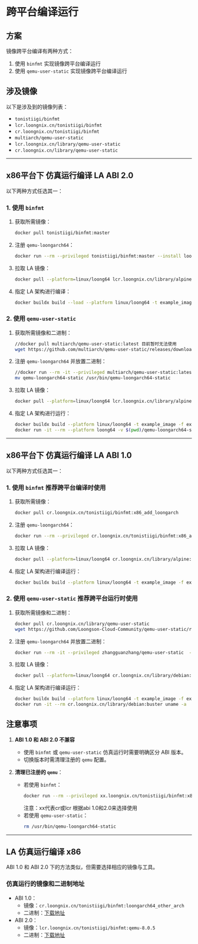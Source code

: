 # 跨平台编译运行

## 方案
镜像跨平台编译有两种方式：
1. 使用 `binfmt` 实现镜像跨平台编译运行
2. 使用 `qemu-user-static` 实现镜像跨平台编译运行

## 涉及镜像
以下是涉及到的镜像列表：

- `tonistiigi/binfmt`
- `lcr.loongnix.cn/tonistiigi/binfmt`
- `cr.loongnix.cn/tonistiigi/binfmt`
- `multiarch/qemu-user-static`
- `lcr.loongnix.cn/library/qemu-user-static`
- `cr.loongnix.cn/library/qemu-user-static`

---

## x86平台下 仿真运行编译 LA ABI 2.0

以下两种方式任选其一：

### 1. 使用 `binfmt`
1. 获取所需镜像：
    ```bash
    docker pull tonistiigi/binfmt:master
    ```
2. 注册 `qemu-loongarch64`：
    ```bash
    docker run --rm --privileged tonistiigi/binfmt:master --install loong64
    ```
3. 拉取 LA 镜像：
    ```bash
    docker pull --platform=linux/loong64 lcr.loongnix.cn/library/alpine:latest
    ```
4. 指定 LA 架构进行编译：
    ```bash
    docker buildx build --load --platform linux/loong64 -t example_image -f example .
    ```

### 2. 使用 `qemu-user-static`
1. 获取所需镜像和二进制：
    ```bash
    //docker pull multiarch/qemu-user-static:latest 目前暂时无法使用
    wget https://github.com/multiarch/qemu-user-static/releases/download/v7.2.0-1/qemu-loongarch64-static
    ```
2. 注册 `qemu-loongarch64` 并放置二进制：
    ```bash
    //docker run --rm -it --privileged multiarch/qemu-user-static:latest --reset
    mv qemu-loongarch64-static /usr/bin/qemu-loongarch64-static
    ```
3. 拉取 LA 镜像：
    ```bash
    docker pull --platform=linux/loong64 lcr.loongnix.cn/library/alpine:latest
    ```
4. 指定 LA 架构进行运行：
    ```bash
    docker buildx build --platform linux/loong64 -t example_image -f example .
    docker run -it --rm --platform loong64 -v $(pwd)/qemu-loongarch64-static:/usr/bin/qemu-loongarch64-static lcr.loongnix.cn/library/alpine uname -m
    ```

---

## x86平台下 仿真运行编译 LA ABI 1.0


以下两种方式任选其一：

### 1. 使用 `binfmt` 推荐跨平台编译时使用
1. 获取所需镜像：
    ```bash
    docker pull cr.loongnix.cn/tonistiigi/binfmt:x86_add_loongarch
    ```
2. 注册 `qemu-loongarch64`：
    ```bash
    docker run --rm --privileged cr.loongnix.cn/tonistiigi/binfmt:x86_add_loongarch --install loongarch64
    ```
3. 拉取 LA 镜像：
    ```bash
    docker pull --platform=linux/loong64 cr.loongnix.cn/library/alpine:3.11
    ```
4. 指定 LA 架构进行编译运行：
    ```bash
    docker buildx build --platform linux/loong64 -t example_image -f example .
    ```

### 2. 使用 `qemu-user-static` 推荐跨平台运行时使用
1. 获取所需镜像和二进制：
    ```bash
    docker pull cr.loongnix.cn/library/qemu-user-static
    wget https://github.com/Loongson-Cloud-Community/qemu-user-static/releases/download/x86_abi1.0/qemu-loongarch64-static
    ```
2. 注册 `qemu-loongarch64` 并放置二进制：
    ```bash
    docker run --rm -it --privileged zhangguanzhang/qemu-user-static  --reset -p yes
    ```
3. 拉取 LA 镜像：
    ```bash
    docker pull --platform=linux/loong64 cr.loongnix.cn/library/debian:buster
    ```
4. 指定 LA 架构进行编译运行：
    ```bash
    docker buildx build --platform linux/loong64 -t example_image -f example .
    docker run -it --rm cr.loongnix.cn/library/debian:buster uname -a
    ```



## 注意事项
1. **ABI 1.0 和 ABI 2.0 不兼容**  
   - 使用 `binfmt` 或 `qemu-user-static` 仿真运行时需要明确区分 ABI 版本。
   - 切换版本时需清理注册的 `qemu` 配置。

2. **清理已注册的 `qemu`**：
   - 若使用 `binfmt`：
     ```bash
     docker run --rm --privileged xx.loongnix.cn/tonistiigi/binfmt:x86_add_loongarch --uninstall loongarch64
     ```
     注意：xx代表cr或lcr 根据abi 1.0和2.0来选择使用
   - 若使用 `qemu-user-static`：
     ```bash
     rm /usr/bin/qemu-loongarch64-static
     ```

---

## LA 仿真运行编译 x86
ABI 1.0 和 ABI 2.0 下的方法类似，但需要选择相应的镜像与工具。

### 仿真运行的镜像和二进制地址
- ABI 1.0：
    - 镜像：`cr.loongnix.cn/tonistiigi/binfmt:loongarch64_other_arch`
    - 二进制：[下载地址](https://github.com/Loongson-Cloud-Community/qemu-user-static/releases/download/abi1.0/qemu-static-abi1.0.tar.gz)
- ABI 2.0：
    - 镜像：`lcr.loongnix.cn/tonistiigi/binfmt:qemu-8.0.5`
    - 二进制：[下载地址](https://github.com/Loongson-Cloud-Community/qemu-user-static/releases/download/abi2.0/qemu-static-8.2.0-rc2.tar.gz)

